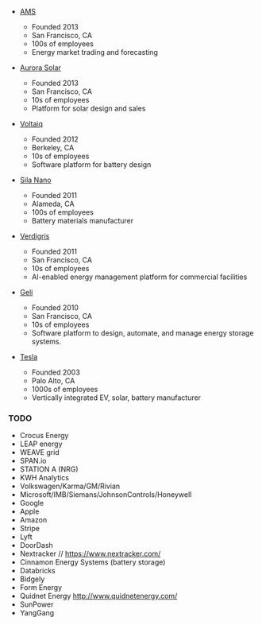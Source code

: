 - [AMS](https://advmicrogrid.com/)
    - Founded 2013
    - San Francisco, CA
    - 100s of employees
    - Energy market trading and forecasting

- [Aurora Solar](https://www.aurorasolar.com/about)
    - Founded 2013
    - San Francisco, CA
    - 10s of employees
    - Platform for solar design and sales

- [Voltaiq](https://www.voltaiq.com/company/about-us/)
    - Founded 2012
    - Berkeley, CA
    - 10s of employees
    - Software platform for battery design

- [Sila Nano](https://silanano.com/)
    - Founded 2011
    - Alameda, CA
    - 100s of employees
    - Battery materials manufacturer

- [Verdigris](https://verdigris.co/)
    - Founded 2011
    - San Francisco, CA
    - 10s of employees
    - AI-enabled energy management platform for commercial facilities

- [Geli](https://geli.net)
    - Founded 2010
    - San Francisco, CA
    - 10s of employees
    - Software platform to design, automate, and manage energy storage systems.

- [Tesla](https://www.tesla.com/about)
    - Founded 2003
    - Palo Alto, CA
    - 1000s of employees
    - Vertically integrated EV, solar, battery manufacturer


### TODO

- Crocus Energy
- LEAP energy
- WEAVE grid
- SPAN.io
- STATION A (NRG)
- KWH Analytics
- Volkswagen/Karma/GM/Rivian
- Microsoft/IMB/Siemans/JohnsonControls/Honeywell
- Google
- Apple
- Amazon
- Stripe
- Lyft
- DoorDash
- Nextracker  // https://www.nextracker.com/
- Cinnamon Energy Systems (battery storage)
- Databricks
- Bidgely
- Form Energy
- Quidnet Energy http://www.quidnetenergy.com/
- SunPower
- YangGang